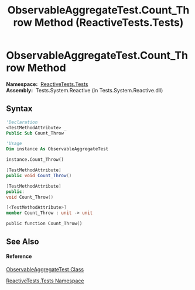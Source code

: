 ﻿---
title: ObservableAggregateTest.Count_Throw Method  (ReactiveTests.Tests)
TOCTitle: Count_Throw Method
ms:assetid: M:ReactiveTests.Tests.ObservableAggregateTest.Count_Throw
ms:mtpsurl: https://msdn.microsoft.com/en-us/library/reactivetests.tests.observableaggregatetest.count_throw(v=VS.103)
ms:contentKeyID: 36619953
ms.date: 06/28/2011
mtps_version: v=VS.103
f1_keywords:
- ReactiveTests.Tests.ObservableAggregateTest.Count_Throw
dev_langs:
- CSharp
- JScript
- VB
- FSharp
- c++
---

# ObservableAggregateTest.Count\_Throw Method

**Namespace:**  [ReactiveTests.Tests](hh289046\(v=vs.103\).md)  
**Assembly:**  Tests.System.Reactive (in Tests.System.Reactive.dll)

## Syntax

``` vb
'Declaration
<TestMethodAttribute> _
Public Sub Count_Throw
```

``` vb
'Usage
Dim instance As ObservableAggregateTest

instance.Count_Throw()
```

``` csharp
[TestMethodAttribute]
public void Count_Throw()
```

``` c++
[TestMethodAttribute]
public:
void Count_Throw()
```

``` fsharp
[<TestMethodAttribute>]
member Count_Throw : unit -> unit 
```

``` jscript
public function Count_Throw()
```

## See Also

#### Reference

[ObservableAggregateTest Class](hh314823\(v=vs.103\).md)

[ReactiveTests.Tests Namespace](hh289046\(v=vs.103\).md)

